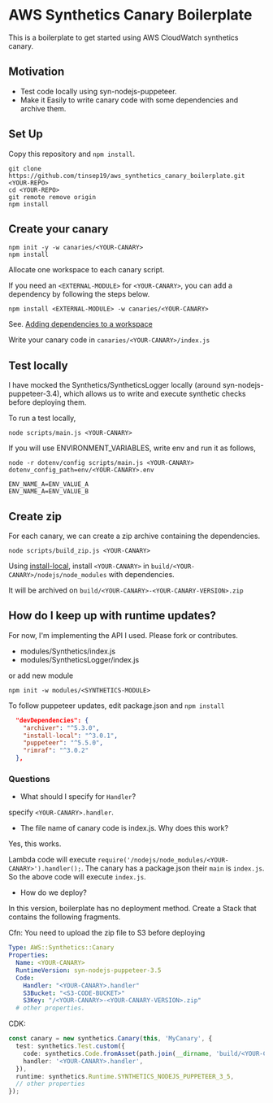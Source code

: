 # AWS Synthetics Canary Boilerplate

This is a boilerplate to get started using AWS CloudWatch synthetics canary.

## Motivation

- Test code locally using syn-nodejs-puppeteer.
- Make it Easily to write canary code with some dependencies and archive them.

## Set Up

Copy this repository and `npm install`.

```shell
git clone https://github.com/tinsep19/aws_synthetics_canary_boilerplate.git <YOUR-REPO>
cd <YOUR-REPO>
git remote remove origin
npm install
```

## Create your canary

```shell
npm init -y -w canaries/<YOUR-CANARY>
npm install
```

Allocate one workspace to each canary script.

If you need an `<EXTERNAL-MODULE>` for `<YOUR-CANARY>`, you can add a dependency by following the steps below.

`npm install <EXTERNAL-MODULE> -w canaries/<YOUR-CANARY>`

See. [Adding dependencies to a workspace](https://docs.npmjs.com/cli/v7/using-npm/workspaces#adding-dependencies-to-a-workspace)

Write your canary code in `canaries/<YOUR-CANARY>/index.js`

## Test locally

I have mocked the Synthetics/SyntheticsLogger locally (around syn-nodejs-puppeteer-3.4),
which allows us to write and execute synthetic checks before deploying them.

To run a test locally,

`node scripts/main.js <YOUR-CANARY>`

If you will use ENVIRONMENT_VARIABLES, write env and run it as follows,

`node -r dotenv/config scripts/main.js <YOUR-CANARY> dotenv_config_path=env/<YOUR-CANARY>.env`

```.env
ENV_NAME_A=ENV_VALUE_A
ENV_NAME_A=ENV_VALUE_B
```

## Create zip

For each canary, we can create a zip archive containing the dependencies.

`node scripts/build_zip.js <YOUR-CANARY>`

Using [install-local](https://www.npmjs.com/package/install-local), install `<YOUR-CANARY>` in `build/<YOUR-CANARY>/nodejs/node_modules` with dependencies.

It will be archived on `build/<YOUR-CANARY>-<YOUR-CANARY-VERSION>.zip`

## How do I keep up with runtime updates?

For now, I'm implementing the API I used.
Please fork or contributes.

- modules/Synthetics/index.js
- modules/SyntheticsLogger/index.js

or add new module

`npm init -w modules/<SYNTHETICS-MODULE>`

To follow puppeteer updates, edit package.json and `npm install`

```package.json
  "devDependencies": {
    "archiver": "^5.3.0",
    "install-local": "^3.0.1",
    "puppeteer": "^5.5.0",
    "rimraf": "^3.0.2"
  },
```

### Questions

- What should I specify for `Handler`?

specify `<YOUR-CANARY>.handler`.

- The file name of canary code is index.js. Why does this work?

Yes, this works.

Lambda code will execute `require('/nodejs/node_modules/<YOUR-CANARY>').handler();`.
The canary has a package.json their `main` is `index.js`.
So the above code will execute `index.js`.

- How do we deploy?

In this version, boilerplate has no deployment method.
Create a Stack that contains the following fragments.

Cfn: You need to upload the zip file to S3 before deploying

```yaml
Type: AWS::Synthetics::Canary
Properties: 
  Name: <YOUR-CANARY>
  RuntimeVersion: syn-nodejs-puppeteer-3.5
  Code: 
    Handler: "<YOUR-CANARY>.handler"
    S3Bucket: "<S3-CODE-BUCKET>"
    S3Key: "/<YOUR-CANARY>-<YOUR-CANARY-VERSION>.zip"
  # other properties.
```

CDK:

```ts
const canary = new synthetics.Canary(this, 'MyCanary', {
  test: synthetics.Test.custom({
    code: synthetics.Code.fromAsset(path.join(__dirname, 'build/<YOUR-CANARY>-<YOUR-CANARY-VERSION>.zip')),
    handler: '<YOUR-CANARY>.handler',
  }),
  runtime: synthetics.Runtime.SYNTHETICS_NODEJS_PUPPETEER_3_5,
  // other properties
});
```
